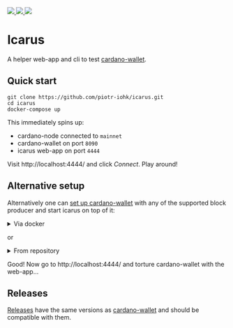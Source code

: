 
<a href="https://github.com/piotr-iohk/icarus/releases">
  <img src="https://img.shields.io/github/release/piotr-iohk/icarus.svg" />
</a>
<a href="https://github.com/piotr-iohk/icarus/actions?query=workflow%3A%22Linux+%7C+Windows+%7C+MacOS%22">
  <img src="https://github.com/piotr-iohk/icarus/workflows/Linux%20%7C%20Windows%20%7C%20MacOS/badge.svg" />
</a>
<a href="https://github.com/piotr-iohk/icarus/actions?query=workflow%3A%22Docker+Image+CI%22">
  <img src="https://github.com/piotr-iohk/icarus/workflows/Docker%20Image%20CI/badge.svg" />
</a>

# Icarus

A helper web-app and cli to test [cardano-wallet](https://github.com/input-output-hk/cardano-wallet).

## Quick start

```
git clone https://github.com/piotr-iohk/icarus.git
cd icarus
docker-compose up
```

This immediately spins up:
 - cardano-node connected to `mainnet`
 - cardano-wallet on port `8090`
 - icarus web-app on port `4444`

Visit http://localhost:4444/ and click _Connect_. Play around!


## Alternative setup
Alternatively one can [set up cardano-wallet](https://github.com/input-output-hk/cardano-wallet/releases) with any of the supported block producer and start icarus on top of it:

<details>
    <summary>Via docker</summary>

```
docker pull piotrstachyra/icarus:latest
docker run --network=host piotrstachyra/icarus:latest
```

</details>

or

<details>
    <summary>From repository</summary>

1. [Have ruby](https://www.ruby-lang.org/en/documentation/installation/).
2.  :point_down:
```
git clone https://github.com/piotr-iohk/icarus.git
cd icarus
bundle install
ruby app.rb
```

</details>

Good! Now go to http://localhost:4444/ and torture cardano-wallet with the web-app...


## Releases

[Releases]([https://github.com/piotr-iohk/icarus/releases](https://github.com/piotr-iohk/icarus/releases)) have the same versions as [cardano-wallet](https://github.com/input-output-hk/cardano-wallet/releases) and should be compatible with them.
